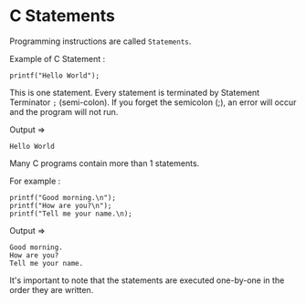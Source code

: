 # C Statements

Programming instructions are called `Statements`.

Example of C Statement :

    printf("Hello World");

This is one statement. Every statement is terminated by Statement Terminator `;` (semi-colon). If you forget the semicolon (;), an error will occur and the program will not run.

  Output =>

    Hello World

Many C programs contain more than 1 statements.

For example :

    printf("Good morning.\n");
    printf("How are you?\n");
    printf("Tell me your name.\n);

  Output =>

    Good morning.
    How are you?
    Tell me your name.

It's important to note that the statements are executed one-by-one in the order they are written.
